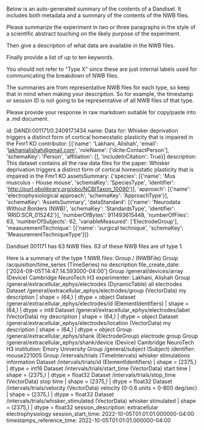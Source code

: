 
Below is an auto-generated summary of the contents of a Dandiset. It includes both metadata and a summary of the contents of the NWB files.

Please summarize the experiment in two or three paragraphs in the style of a scientific abstract touching on the likely purpose of the experiment.

Then give a description of what data are available in the NWB files.

Finally provide a list of up to ten keywords.

You should not refer to "Type X" since these are just internal labels used for communicating the breakdown of NWB files.

The summaries are from representative NWB files for each type, so keep that in mind when making your description. So for example, the timestamp or session ID is not going to be representative of all NWB files of that type.

Please provide your response in raw markdown suitable for copy/paste into a .md document.


id: DANDI:001171/0.240917.1434
name: Data for: Whisker deprivation triggers a distinct form of cortical homeostatic plasticity that is impaired in the Fmr1 KO
contributor: [{'name': 'Lakhani, Alishah', 'email': 'lakhanialishah@gmail.com', 'roleName': ['dcite:ContactPerson'], 'schemaKey': 'Person', 'affiliation': [], 'includeInCitation': True}]
description: This dataset contains all the raw data files for the paper: Whisker deprivation triggers a distinct form of cortical homeostatic plasticity that is impaired in the Fmr1 KO
assetsSummary: {'species': [{'name': 'Mus musculus - House mouse', 'schemaKey': 'SpeciesType', 'identifier': 'http://purl.obolibrary.org/obo/NCBITaxon_10090'}], 'approach': [{'name': 'electrophysiological approach', 'schemaKey': 'ApproachType'}], 'schemaKey': 'AssetsSummary', 'dataStandard': [{'name': 'Neurodata Without Borders (NWB)', 'schemaKey': 'StandardsType', 'identifier': 'RRID:SCR_015242'}], 'numberOfBytes': 911493615448, 'numberOfFiles': 63, 'numberOfSubjects': 62, 'variableMeasured': ['ElectrodeGroup'], 'measurementTechnique': [{'name': 'surgical technique', 'schemaKey': 'MeasurementTechniqueType'}]}

Dandiset 001171 has 63 NWB files.
63 of these NWB files are of type 1.


Here is a summary of the type 1 NWB files:
  Group / (NWBFile) 
  Group /acquisition/time_series (TimeSeries) no description
  file_create_date: ['2024-09-05T14:47:14.593000-04:00']
  Group /general/devices/array (Device) Cambridge NeuroTech H3
  experimenter: Lakhani, Alishah
  Group /general/extracellular_ephys/electrodes (DynamicTable) all electrodes
  Dataset /general/extracellular_ephys/electrodes/group (VectorData) my description | shape = (64,) | dtype = object
  Dataset /general/extracellular_ephys/electrodes/id (ElementIdentifiers)  | shape = (64,) | dtype = int8
  Dataset /general/extracellular_ephys/electrodes/label (VectorData) my description | shape = (64,) | dtype = object
  Dataset /general/extracellular_ephys/electrodes/location (VectorData) my description | shape = (64,) | dtype = object
  Group /general/extracellular_ephys/shank (ElectrodeGroup) electrode group
  Group /general/extracellular_ephys/shank/device (Device) Cambridge NeuroTech H3
  institution: Emory University
  Group /general/subject (Subject) 
  identifier: mouse221005
  Group /intervals/trials (TimeIntervals) whisker stimulations information
  Dataset /intervals/trials/id (ElementIdentifiers)  | shape = (2375,) | dtype = int16
  Dataset /intervals/trials/start_time (VectorData) start time | shape = (2375,) | dtype = float32
  Dataset /intervals/trials/stop_time (VectorData) stop time | shape = (2375,) | dtype = float32
  Dataset /intervals/trials/velocity (VectorData) velocity (0-0.6 units = 0-800 deg/sec) | shape = (2375,) | dtype = float32
  Dataset /intervals/trials/whisker_stimulated (VectorData) whisker stimulated | shape = (2375,) | dtype = float32
  session_description: extracellular electrophysiology 
  session_start_time: 2022-10-05T01:01:01.000000-04:00
  timestamps_reference_time: 2022-10-05T01:01:01.000000-04:00
